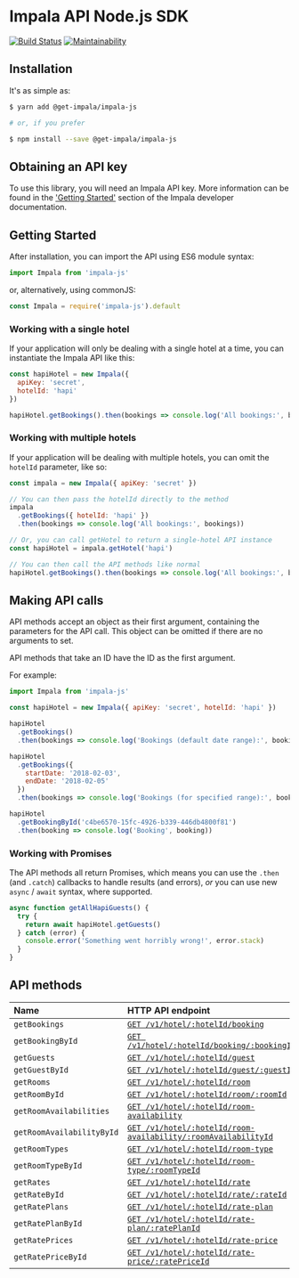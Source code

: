 # Impala API Node.js SDK
[![Build Status](https://travis-ci.org/GetImpala/impala-js.svg?branch=master)](https://travis-ci.org/GetImpala/impala-js)
[![Maintainability](https://api.codeclimate.com/v1/badges/cc2ef6e1ff5bbfb051dd/maintainability)](https://codeclimate.com/github/GetImpala/impala-js/maintainability)

## Installation

It's as simple as:

```bash
$ yarn add @get-impala/impala-js

# or, if you prefer

$ npm install --save @get-impala/impala-js
```

## Obtaining an API key

To use this library, you will need an Impala API key. More information can be
found in the ['Getting Started'][getting-started] section of the Impala developer documentation.

## Getting Started

After installation, you can import the API using ES6 module syntax:

```js
import Impala from 'impala-js'
```

or, alternatively, using commonJS:

```js
const Impala = require('impala-js').default
```

### Working with a single hotel

If your application will only be dealing with a single hotel at a time,
you can instantiate the Impala API like this:

```js
const hapiHotel = new Impala({
  apiKey: 'secret',
  hotelId: 'hapi'
})

hapiHotel.getBookings().then(bookings => console.log('All bookings:', bookings))
```

### Working with multiple hotels

If your application will be dealing with multiple hotels, you can omit the `hotelId`
parameter, like so:

```js
const impala = new Impala({ apiKey: 'secret' })

// You can then pass the hotelId directly to the method
impala
  .getBookings({ hotelId: 'hapi' })
  .then(bookings => console.log('All bookings:', bookings))

// Or, you can call getHotel to return a single-hotel API instance
const hapiHotel = impala.getHotel('hapi')

// You can then call the API methods like normal
hapiHotel.getBookings().then(bookings => console.log('All bookings:', bookings))
```

## Making API calls

API methods accept an object as their first argument, containing the parameters for the API call. This object can be omitted if there are no arguments to set.

API methods that take an ID have the ID as the first argument.

For example:

```js
import Impala from 'impala-js'

const hapiHotel = new Impala({ apiKey: 'secret', hotelId: 'hapi' })

hapiHotel
  .getBookings()
  .then(bookings => console.log('Bookings (default date range):', bookings))

hapiHotel
  .getBookings({
    startDate: '2018-02-03',
    endDate: '2018-02-05'
  })
  .then(bookings => console.log('Bookings (for specified range):', bookings))

hapiHotel
  .getBookingById('c4be6570-15fc-4926-b339-446db4800f81')
  .then(booking => console.log('Booking', booking))
```

### Working with Promises

The API methods all return Promises, which means you can use the `.then` (and `.catch`) callbacks to handle results (and errors), _or_ you can use new `async` / `await` syntax, where supported.

```js
async function getAllHapiGuests() {
  try {
    return await hapiHotel.getGuests()
  } catch (error) {
    console.error('Something went horribly wrong!', error.stack)
  }
}
```

## API methods

| Name                      | HTTP API endpoint                                                                       |
|:--------------------------|:----------------------------------------------------------------------------------------|
| `getBookings`             | [`GET /v1/hotel/:hotelId/booking`][type-booking]                                        |
| `getBookingById`          | [`GET /v1/hotel/:hotelId/booking/:bookingId`][type-booking]                             |
| `getGuests`               | [`GET /v1/hotel/:hotelId/guest`][type-guest]                                            |
| `getGuestById`            | [`GET /v1/hotel/:hotelId/guest/:guestId`][type-guest]                                   |
| `getRooms`                | [`GET /v1/hotel/:hotelId/room`][type-room]                                              |
| `getRoomById`             | [`GET /v1/hotel/:hotelId/room/:roomId`][type-room]                                      |
| `getRoomAvailabilities`   | [`GET /v1/hotel/:hotelId/room-availability`][type-roomavailability]                     |
| `getRoomAvailabilityById` | [`GET /v1/hotel/:hotelId/room-availability/:roomAvailabilityId`][type-roomavailability] |
| `getRoomTypes`            | [`GET /v1/hotel/:hotelId/room-type`][type-roomtype]                                     |
| `getRoomTypeById`         | [`GET /v1/hotel/:hotelId/room-type/:roomTypeId`][type-roomtype]                         |
| `getRates`                | [`GET /v1/hotel/:hotelId/rate`][type-rate]                                              |
| `getRateById`             | [`GET /v1/hotel/:hotelId/rate/:rateId`][type-rate]                                      |
| `getRatePlans`            | [`GET /v1/hotel/:hotelId/rate-plan`][type-rateplan]                                     |
| `getRatePlanById`         | [`GET /v1/hotel/:hotelId/rate-plan/:ratePlanId`][type-rateplan]                         |
| `getRatePrices`           | [`GET /v1/hotel/:hotelId/rate-price`][type-rateprice]                                   |
| `getRatePriceById`        | [`GET /v1/hotel/:hotelId/rate-price/:ratePriceId`][type-rateprice]                      |

[getting-started]: https://docs.getimpala.com/#getting-started
[type-booking]: https://docs.getimpala.com/#booking
[type-guest]: https://docs.getimpala.com/#guest
[type-room]: https://docs.getimpala.com/#room
[type-roomavailability]: https://docs.getimpala.com/#room-availability
[type-roomtype]: https://docs.getimpala.com/#room-type
[type-rate]: https://docs.getimpala.com/#rate
[type-rateplan]: https://docs.getimpala.com/#rate-plan
[type-rateprice]: https://docs.getimpala.com/#rate-price
